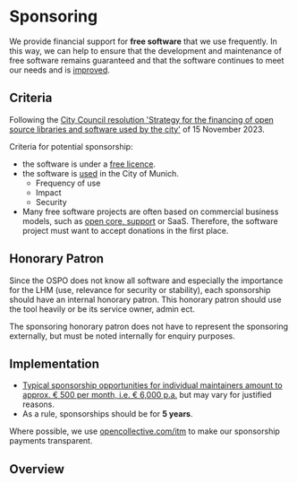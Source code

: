 <script setup>
import TagTile from "./.vitepress/components/TagTile.vue";
</script>

# Sponsoring

We provide financial support for **free software** that we use frequently.
In this way, we can help to ensure that the development and maintenance of free software remains guaranteed and that the software continues to meet our needs and is [improved](./improve).

## Criteria

Following the [City Council resolution 'Strategy for the financing of open source libraries and software used by the city'](https://risi.muenchen.de/risi/sitzungsvorlage/detail/8013996) of 15 November 2023.

Criteria for potential sponsorship:

- the software is under a [free licence](./licenses).
- the software is [used](./use) in the City of Munich.
  - Frequency of use
  - Impact
  - Security
- Many free software projects are often based on commercial business models, such as [open core, support](./improve#support) or SaaS.
  Therefore, the software project must want to accept donations in the first place.

## Honorary Patron

Since the OSPO does not know all software and especially the importance for the LHM (use, relevance for security or stability), each sponsorship should have an internal honorary patron.
This honorary patron should use the tool heavily or be its service owner, admin ect.

The sponsoring honorary patron does not have to represent the sponsoring externally, but must be noted internally for enquiry purposes.

## Implementation

- [Typical sponsorship opportunities for individual maintainers amount to approx. € 500 per month, i.e. € 6,000 p.a.](https://risi.muenchen.de/risi/sitzungsvorlage/detail/8013996) but may vary for justified reasons.
- As a rule, sponsorships should be for **5 years**.

Where possible, we use [opencollective.com/itm](https://opencollective.com/itm) to make our sponsorship payments transparent.

## Overview

<ClientOnly>
<TagTile
:available-tags="['sponsor']"
show-tags
show-excerpt
/>
</ClientOnly>
